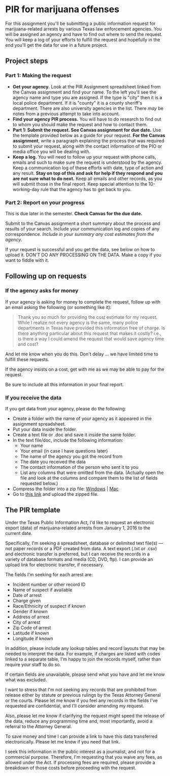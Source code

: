 # PIR for marijuana offenses

For this assignment you'll be submitting a public information request for marijuana-related arrests by various Texas law enforcement agencies. You will be assigned an agency and have to find out where to send the request. You will keep a log of your efforts to fulfill the request and hopefully in the end you'll get the data for use in a future project.

## Project steps

### Part 1: Making the request

- **Get your agency.** Look at the PIR Assignment spreadsheet linked from the Canvas assignment and find your name. To the left you'll see the agency name and type you are assigned. If the type is "city" then it is a local police department. If it is "county" it is a county sheriff's department. There are also university agencies in the list. There _may_ be notes from a previous attempt to take into account.
- **Find your agency PIR process.** You will have to do research to find out to whom you should make the request and how to contact them.
- **Part 1: Submit the request. See Canvas assignment for due date.** Use the template provided below as a guide for your request. **For the Canvas assignment**, write a paragraph explaining the process that was required to submit your request, along with the contact information of the PIO or media office you will be dealing with.
- **Keep a log.** You will need to follow up your request with phone calls, emails and such to make sure the request is understood by the agency. Keep a communication log of these efforts with date, type of action and any result. **Stay on top of this and ask for help if they respond and you are not sure what to do next.** Keep all emails and other records, as you will submit those in the final report. Keep special attention to the 10-working-day rule that the agency has to get back to you.

### Part 2: Report on your progress

This is due later in the semester. **Check Canvas for the due date.**

Submit to the Canvas assignment a short summary about the process and results of your search. Include your communication log and copies of any correspondence. *Include in your summary any cost estimates from the agency.*

If your request is successful and you get the data, see below on how to upload it. DON'T DO ANY PROCESSING ON THE DATA. Make a copy if you want to fiddle with it.

## Following up on requests

### If the agency asks for money

If your agency is asking for money to complete the request, follow up with an email asking the following (or something like it):

> Thank you so much for providing the cost estimate for my request. While I realize not every agency is the same, many police departments in Texas have provided this information free of charge. Is there anything particular about this request that makes it costly? i.e., is there a way I could amend the request that would save agency time and cost?

And let me know when you do this. Don't delay ... we have limited time to fulfill these requests.

If the agency insists on a cost, get with me as we may be able to pay for the request.

Be sure to include all this information in your final report.

### If you receive the data

If you get data from your agency, please do the following:

- Create a folder with the name of your agency as it appeared in the assignment spreadsheet.
- Put your data inside the folder.
- Create a text file or .doc and save it inside the same folder.
- In the text file/doc, include the following information:
  - Your name
  - Your email (in case I have questions later)
  - The name of the agency you got the record from
  - The date you received the data
  - The contact information of the person who sent it to you
  - List any columns that were omitted from the data. (Actually open the file and look at the columns and compare them to the list of fields requested below.)
- Compress the folder into a zip file: [Windows](https://support.microsoft.com/en-us/help/14200/windows-compress-uncompress-zip-files) | [Mac](https://support.apple.com/guide/mac-help/compress-uncompress-files-folders-mac-mchlp2528/mac)
- Go to [this link](https://utexas.app.box.com/upload-widget/view/pzqdvci3ho8k78zxv6vxsll01a36sfmj/90157345456) and upload the zipped file.

## The PIR template

Under the Texas Public Information Act, I'd like to request an electronic export (data) of marijuana-related arrests from January 1, 2016 to the current date.

Specifically, I'm seeking a spreadsheet, database or delimited text file(s) — not paper records or a PDF created from data. A text export (.txt or .csv) and electronic transfer is preferred, but I can receive the records in a variety of database formats and media (CD, DVD, ftp). I can provide an upload link for electronic transfer, if necessary.

The fields I'm seeking for each arrest are:

- Incident number or other record ID
- Name of suspect if available
- Date of arrest
- Charge given
- Race/Ethnicity of suspect if known
- Gender if known
- Address of arrest
- City of arrest
- Zip Code of arrest
- Latitude if known
- Longitude if known

In addition, please include any lookup tables and record layouts that may be needed to interpret the data. For example, if charges are listed with codes linked to a separate table, I'm happy to join the records myself, rather than require your staff to do so.

If certain fields are unavailable, please send what you have and let me know what was excluded.

I want to stress that I'm not seeking any records that are prohibited from release either by statute or previous rulings by the Texas Attorney General or the courts. Please let me know if you feel any records in the fields I've requested are confidential, and I'll consider amending my request.

Also, please let me know if clarifying the request might speed the release of the data, reduce any programming time and, most importantly, avoid a referral to the Attorney General.

To save money and time I can provide a link to have this data transferred electronically. Please let me know if you need that link.

I seek this information in the public interest as a journalist, and not for a commercial purpose. Therefore, I'm requesting that you waive any fees, as allowed under the Act. If processing fees are required, please provide a breakdown of those costs before proceeding with the request.
